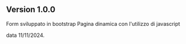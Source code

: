 ## Version 1.0.0

Form sviluppato in bootstrap
Pagina dinamica con l'utilizzo di javascript

data 11/11/2024.